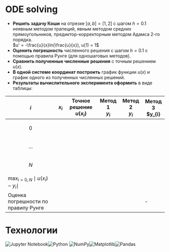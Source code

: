 # ODE solving
- **Решить задачу Коши** на отрезке $[a, b] = [1, 2]$ с шагом $h = 0.1$ неявным методом трапеций,
явным методом средних прямоугольников, предиктор-корректорным методом Адамса 2-го порядка.<br>$u' = -\frac{u}{x}ln(\frac{u}{x}), u(1) = 1$ 
- **Оценить погрешность** численного решения с шагом $h = 0.1$ с помощью правила Рунге (для одношаговых методов). 
- **Сравнить полученные численные решения** с точным решением $u(x)$.
- **В одной системе координат построить** график функции $u(x)$ и график одного из полученных
численных решений.
- **Результаты вычислительного эксперимента оформить** в виде таблицы:

| $i$ | $x_{i}$ | Точное решение<br>$u(x_{i})$ | Метод 1<br>$y_{i}$                        | Метод 2<br>$y_{i}$ | Метод 3<br>$y_{i} |
|-------|---------|---------------------------|------------------------------------------|-----------|-----------|                        
|<p style="text-align: center;"> 0</p>     |         |                           |                                          |           |           |
| <p style="text-align: center;"> ...</p>  |         |                           |                                          |           |           |
| <p style="text-align: center;"> $N$</p> |         |                           |                                          |           |           |
| $\max_{i=0,N} \mid u(x_{i}) - y_{i}\mid$ |                           |                                          |           |           |
| Оценка погрешности по правилу Рунге |  |  |  |  | - |
# Технологии
![Jupyter Notebook](https://img.shields.io/badge/jupyter-%23FA0F00.svg?style=for-the-badge&logo=jupyter&logoColor=white)![Python](https://img.shields.io/badge/Python-FFD43B?style=for-the-badge&logo=python&logoColor=blue) ![NumPy](https://img.shields.io/badge/numpy-%23013243.svg?style=for-the-badge&logo=numpy&logoColor=white)![Matplotlib](https://img.shields.io/badge/Matplotlib-%23ffffff.svg?style=for-the-badge&logo=Matplotlib&logoColor=black)![Pandas](https://img.shields.io/badge/pandas-%23150458.svg?style=for-the-badge&logo=pandas&logoColor=white)
